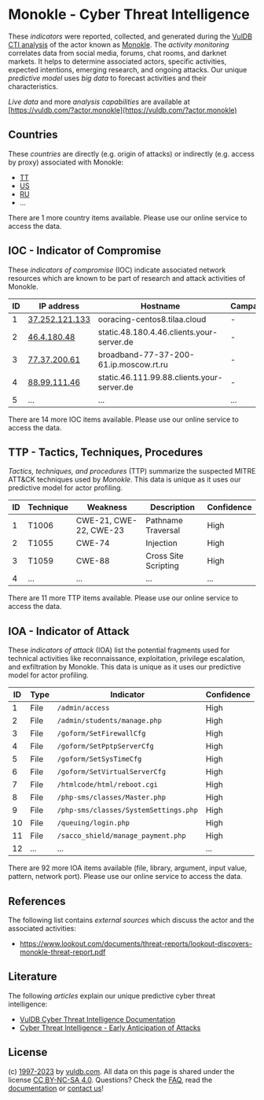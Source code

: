 # Monokle - Cyber Threat Intelligence

These _indicators_ were reported, collected, and generated during the [VulDB CTI analysis](https://vuldb.com/?kb.cti) of the actor known as [Monokle](https://vuldb.com/?actor.monokle). The _activity monitoring_ correlates data from social media, forums, chat rooms, and darknet markets. It helps to determine associated actors, specific activities, expected intentions, emerging research, and ongoing attacks. Our unique _predictive model_ uses _big data_ to forecast activities and their characteristics.

_Live data_ and more _analysis capabilities_ are available at [https://vuldb.com/?actor.monokle](https://vuldb.com/?actor.monokle)

## Countries

These _countries_ are directly (e.g. origin of attacks) or indirectly (e.g. access by proxy) associated with Monokle:

* [TT](https://vuldb.com/?country.tt)
* [US](https://vuldb.com/?country.us)
* [RU](https://vuldb.com/?country.ru)
* ...

There are 1 more country items available. Please use our online service to access the data.

## IOC - Indicator of Compromise

These _indicators of compromise_ (IOC) indicate associated network resources which are known to be part of research and attack activities of Monokle.

ID | IP address | Hostname | Campaign | Confidence
-- | ---------- | -------- | -------- | ----------
1 | [37.252.121.133](https://vuldb.com/?ip.37.252.121.133) | ooracing-centos8.tilaa.cloud | - | High
2 | [46.4.180.48](https://vuldb.com/?ip.46.4.180.48) | static.48.180.4.46.clients.your-server.de | - | High
3 | [77.37.200.61](https://vuldb.com/?ip.77.37.200.61) | broadband-77-37-200-61.ip.moscow.rt.ru | - | High
4 | [88.99.111.46](https://vuldb.com/?ip.88.99.111.46) | static.46.111.99.88.clients.your-server.de | - | High
5 | ... | ... | ... | ...

There are 14 more IOC items available. Please use our online service to access the data.

## TTP - Tactics, Techniques, Procedures

_Tactics, techniques, and procedures_ (TTP) summarize the suspected MITRE ATT&CK techniques used by _Monokle_. This data is unique as it uses our predictive model for actor profiling.

ID | Technique | Weakness | Description | Confidence
-- | --------- | -------- | ----------- | ----------
1 | T1006 | CWE-21, CWE-22, CWE-23 | Pathname Traversal | High
2 | T1055 | CWE-74 | Injection | High
3 | T1059 | CWE-88 | Cross Site Scripting | High
4 | ... | ... | ... | ...

There are 11 more TTP items available. Please use our online service to access the data.

## IOA - Indicator of Attack

These _indicators of attack_ (IOA) list the potential fragments used for technical activities like reconnaissance, exploitation, privilege escalation, and exfiltration by Monokle. This data is unique as it uses our predictive model for actor profiling.

ID | Type | Indicator | Confidence
-- | ---- | --------- | ----------
1 | File | `/admin/access` | High
2 | File | `/admin/students/manage.php` | High
3 | File | `/goform/SetFirewallCfg` | High
4 | File | `/goform/SetPptpServerCfg` | High
5 | File | `/goform/SetSysTimeCfg` | High
6 | File | `/goform/SetVirtualServerCfg` | High
7 | File | `/htmlcode/html/reboot.cgi` | High
8 | File | `/php-sms/classes/Master.php` | High
9 | File | `/php-sms/classes/SystemSettings.php` | High
10 | File | `/queuing/login.php` | High
11 | File | `/sacco_shield/manage_payment.php` | High
12 | ... | ... | ...

There are 92 more IOA items available (file, library, argument, input value, pattern, network port). Please use our online service to access the data.

## References

The following list contains _external sources_ which discuss the actor and the associated activities:

* https://www.lookout.com/documents/threat-reports/lookout-discovers-monokle-threat-report.pdf

## Literature

The following _articles_ explain our unique predictive cyber threat intelligence:

* [VulDB Cyber Threat Intelligence Documentation](https://vuldb.com/?kb.cti)
* [Cyber Threat Intelligence - Early Anticipation of Attacks](https://www.scip.ch/en/?labs.20201022)

## License

(c) [1997-2023](https://vuldb.com/?kb.changelog) by [vuldb.com](https://vuldb.com/?kb.about). All data on this page is shared under the license [CC BY-NC-SA 4.0](https://creativecommons.org/licenses/by-nc-sa/4.0/). Questions? Check the [FAQ](https://vuldb.com/?kb.faq), read the [documentation](https://vuldb.com/?kb) or [contact us](https://vuldb.com/?contact)!
